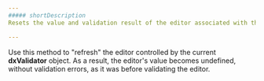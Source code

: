 ```yaml
---
##### shortDescription
Resets the value and validation result of the editor associated with the current **dxValidator** object.

---
```

Use this method to "refresh" the editor controlled by the current **dxValidator** object. As a result, the editor's value becomes undefined, without validation errors, as it was before validating the editor.